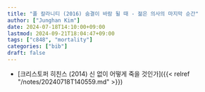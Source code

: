 ```yaml
---
title: "폴 칼라니티 (2016) 숨결이 바람 될 때 - 젊은 의사의 마지막 순간"
author: ["Junghan Kim"]
date: 2024-07-18T14:10:00+09:00
lastmod: 2024-09-21T18:04:47+09:00
tags: ["c848", "mortality"]
categories: ["bib"]
draft: false
---
```


-   [크리스토퍼 히친스 (2014) 신 없이 어떻게 죽을 것인가]({{< relref "/notes/20240718T140559.md" >}})

